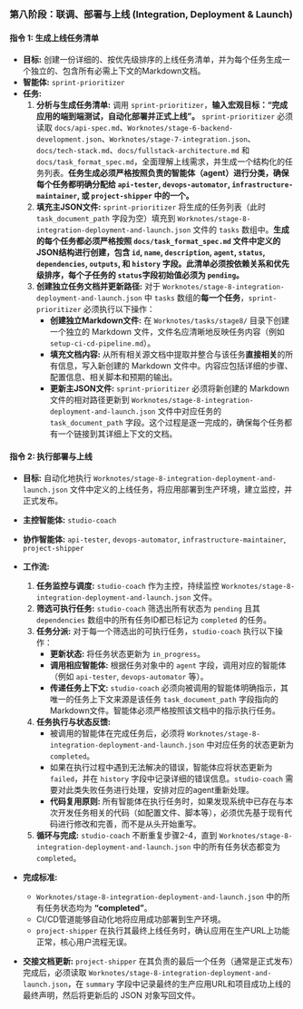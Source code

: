 ### **第八阶段：联调、部署与上线 (Integration, Deployment & Launch)**

#### **指令 1: 生成上线任务清单**

* **目标:** 创建一份详细的、按优先级排序的上线任务清单，并为每个任务生成一个独立的、包含所有必需上下文的Markdown文档。
* **智能体:** `sprint-prioritizer`
* **任务:**
  1. **分析与生成任务清单:** 调用 `sprint-prioritizer`，**输入宏观目标：“完成应用的端到端测试，自动化部署并正式上线”。** `sprint-prioritizer` 必须读取 `docs/api-spec.md`、`Worknotes/stage-6-backend-development.json`、`Worknotes/stage-7-integration.json`、`docs/tech-stack.md`、`docs/fullstack-architecture.md` 和 `docs/task_format_spec.md`，全面理解上线需求，并生成一个结构化的任务列表。**任务生成必须严格按照负责的智能体（agent）进行分类，确保每个任务都明确分配给 `api-tester`, `devops-automator`, `infrastructure-maintainer`, 或 `project-shipper` 中的一个。**
  2. **填充主JSON文件:** `sprint-prioritizer` 将生成的任务列表（此时 `task_document_path` 字段为空）填充到 `Worknotes/stage-8-integration-deployment-and-launch.json` 文件的 `tasks` 数组中。**生成的每个任务都必须严格按照 `docs/task_format_spec.md` 文件中定义的JSON结构进行创建，包含 `id`, `name`, `description`, `agent`, `status`, `dependencies`, `outputs`, 和 `history` 字段。此清单必须按依赖关系和优先级排序，每个子任务的 `status`字段初始值必须为 `pending`。**
  3. **创建独立任务文档并更新路径:** 对于 `Worknotes/stage-8-integration-deployment-and-launch.json` 中 `tasks` 数组的**每一个任务**，`sprint-prioritizer` 必须执行以下操作：
     * **创建独立Markdown文件:** 在 `Worknotes/tasks/stage8/` 目录下创建一个独立的 Markdown 文件，文件名应清晰地反映任务内容（例如 `setup-ci-cd-pipeline.md`）。
     * **填充文档内容:** 从所有相关源文档中提取并整合与该任务**直接相关**的所有信息，写入新创建的 Markdown 文件中。内容应包括详细的步骤、配置信息、相关脚本和预期的输出。
     * **更新主JSON文件:** `sprint-prioritizer` 必须将新创建的 Markdown 文件的相对路径更新到 `Worknotes/stage-8-integration-deployment-and-launch.json` 文件中对应任务的 `task_document_path` 字段。这个过程是逐一完成的，确保每个任务都有一个链接到其详细上下文的文档。

#### **指令 2: 执行部署与上线**

* **目标:** 自动化地执行 `Worknotes/stage-8-integration-deployment-and-launch.json` 文件中定义的上线任务，将应用部署到生产环境，建立监控，并正式发布。
* **主控智能体:** `studio-coach`
* **协作智能体:** `api-tester`, `devops-automator`, `infrastructure-maintainer`, `project-shipper`
* **工作流:**
  1. **任务监控与调度:** `studio-coach` 作为主控，持续监控 `Worknotes/stage-8-integration-deployment-and-launch.json` 文件。
  2. **筛选可执行任务:** `studio-coach` 筛选出所有状态为 `pending` 且其 `dependencies` 数组中的所有任务ID都已标记为 `completed` 的任务。
  3. **任务分派:** 对于每一个筛选出的可执行任务，`studio-coach` 执行以下操作：
     * **更新状态:** 将任务状态更新为 `in_progress`。
     * **调用相应智能体:** 根据任务对象中的 `agent` 字段，调用对应的智能体（例如 `api-tester`, `devops-automator` 等）。
     * **传递任务上下文:** `studio-coach` 必须向被调用的智能体明确指示，其唯一的任务上下文来源是该任务 `task_document_path` 字段指向的Markdown文件。智能体必须严格按照该文档中的指示执行任务。
  4. **任务执行与状态反馈:**
     * 被调用的智能体在完成任务后，必须将 `Worknotes/stage-8-integration-deployment-and-launch.json` 中对应任务的状态更新为 `completed`。
     * 如果在执行过程中遇到无法解决的错误，智能体应将状态更新为 `failed`，并在 `history` 字段中记录详细的错误信息。`studio-coach` 需要对此类失败任务进行处理，安排对应的agent重新处理。
     * **代码复用原则:** 所有智能体在执行任务时，如果发现系统中已存在与本次开发任务相关的代码（如配置文件、脚本等），必须优先基于现有代码进行修改和完善，而不是从头开始重写。
  5. **循环与完成:** `studio-coach` 不断重复步骤2-4，直到 `Worknotes/stage-8-integration-deployment-and-launch.json` 中的所有任务状态都变为 `completed`。

* **完成标准:**
  * `Worknotes/stage-8-integration-deployment-and-launch.json` 中的所有任务状态均为 **“completed”**。
  * CI/CD管道能够自动化地将应用成功部署到生产环境。
  * `project-shipper` 在执行其最终上线任务时，确认应用在生产URL上功能正常，核心用户流程无误。
* **交接文档更新:** `project-shipper` 在其负责的最后一个任务（通常是正式发布）完成后，必须读取 `Worknotes/stage-8-integration-deployment-and-launch.json`，在 `summary` 字段中记录最终的生产应用URL和项目成功上线的最终声明，然后将更新后的 JSON 对象写回文件。